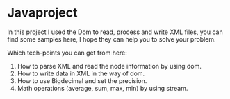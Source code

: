 # Javaproject

In this project I used the Dom to read, process and write XML files, you can find some samples here,
I hope they can help you to solve your problem.

Which tech-points you can get from here:
1. How to parse XML and read the node information by using dom. 
2. How to write data in XML in the way of dom.
3. How to use Bigdecimal and set the precision.
4. Math operations (average, sum, max, min) by using stream.  

